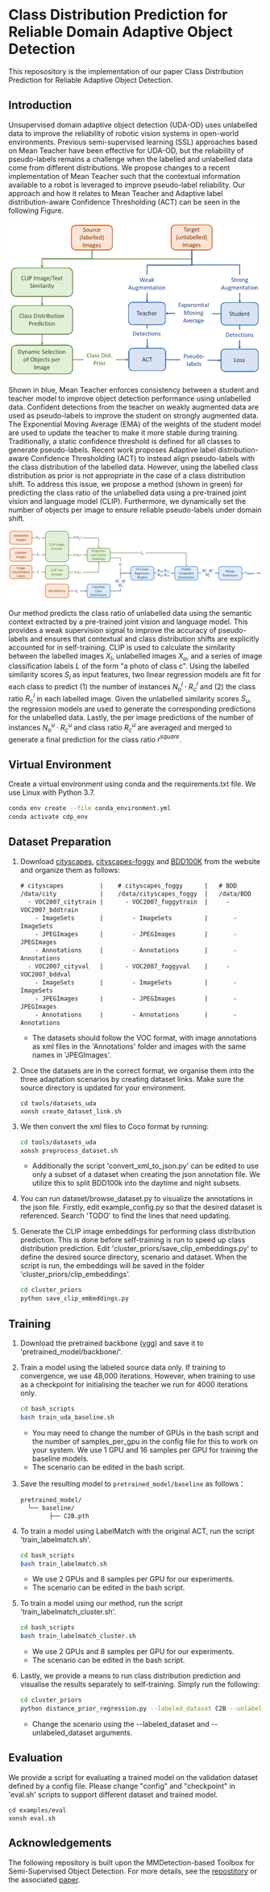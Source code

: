 # Class Distribution Prediction for Reliable Domain Adaptive Object Detection

This reposository is the implementation of our paper Class Distribution Prediction for Reliable Adaptive Object Detection. 

## Introduction

Unsupervised domain adaptive object detection (UDA-OD) uses unlabelled data to improve the reliability of robotic vision systems in open-world environments. Previous semi-supervised learning (SSL) approaches based on Mean Teacher have been effective for UDA-OD, but the reliability of pseudo-labels remains a challenge when the labelled and unlabelled data come from different distributions. We propose changes to a recent implementation of Mean Teacher such that the contextual information available to a robot is leveraged to improve pseudo-label reliability. Our approach and how it relates to Mean Teacher and Adaptive label distribution-aware Confidence Thresholding (ACT) can be seen in the following Figure.

![](hook_figure_1.5.PNG)

Shown in blue, Mean Teacher enforces consistency between a student and teacher model to improve object detection performance using unlabelled data. Confident detections from the teacher on weakly augmented data are used as pseudo-labels to improve the student on strongly augmented data. The Exponential Moving Average (EMA) of the weights of the student model are used to update the teacher to make it more stable during training. Traditionally, a static confidence threshold is defined for all classes to generate pseudo-labels. Recent work proposes Adaptive label distribution-aware Confidence Thresholding (ACT) to instead align pseudo-labels with the class distribution of the labelled data. However, using the labelled class distribution as prior is not appropriate in the case of a class distribution shift. To address this issue, we propose a method (shown in green) for predicting the class ratio of the unlabelled data using a pre-trained joint vision and language model (CLIP). Furthermore, we dynamically set the number of objects per image to ensure reliable pseudo-labels under domain shift.

![](class_ratio_prediction_1.2.PNG)

Our method predicts the class ratio of unlabelled data using the semantic context extracted by a pre-trained joint vision and language model. This provides a weak supervision signal to improve the accuracy of pseudo-labels and ensures that contextual and class distribution shifts are explicitly accounted for in self-training. CLIP is used to calculate the similarity between the labelled images $X_{l}$, unlabelled images $X_{u}$, and a series of image classification labels $L$ of the form "a photo of class c". Using the labelled similarity scores $S_{l}$ as input features, two linear regression models are fit for each class to predict (1) the number of instances $N_{o}^{l} \cdot R_{c}^{l}$ and (2) the class ratio $R_{c}^{l}$ in each labelled image. Given the unlabelled similarity scores $S_{u}$, the regression models are used to generate the corresponding predictions for the unlabelled data. Lastly, the per image predictions of the number of instances $N_{o}^{u} \cdot R_{c}^{u}$ and class ratio $R_{c}^{u}$ are averaged and merged to generate a final prediction for the class ratio $r^{square}$.

## Virtual Environment

Create a virtual environment using conda and the requirements.txt file. We use Linux with Python 3.7.
```bash
conda env create --file conda_environment.yml
conda activate cdp_env
```
## Dataset Preparation

1. Download [cityscapes](https://cityscapes-dataset.com), [cityscapes-foggy](https://cityscapes-dataset.com) and [BDD100K](https://bdd-data.berkeley.edu) from the website and organize them as follows:

   ```shell
   # cityscapes          |    # cityscapes_foggy      |   # BDD
   /data/city            |    /data/cityscapes_foggy  |   /data/BDD
     - VOC2007_citytrain |      - VOC2007_foggytrain  |     - VOC2007_bddtrain
       - ImageSets       |        - ImageSets         |       - ImageSets
       - JPEGImages      |        - JPEGImages        |       - JPEGImages
       - Annotations     |        - Annotations       |       - Annotations 
     - VOC2007_cityval   |      - VOC2007_foggyval    |     - VOC2007_bddval 
       - ImageSets       |        - ImageSets         |       - ImageSets
       - JPEGImages      |        - JPEGImages        |       - JPEGImages
       - Annotations     |        - Annotations       |       - Annotations 
   ```
   - The datasets should follow the VOC format, with image annotations as xml files in the 'Annotations' folder and images with the same names in 'JPEGImages'.

2. Once the datasets are in the correct format, we organise them into the three adaptation scenarios by creating dataset links. Make sure the source directory is updated for your environment. 

   ```shell
   cd tools/datasets_uda
   xonsh create_dataset_link.sh
   ```

3. We then convert the xml files to Coco format by running:

   ```bash
   cd tools/datasets_uda
   xonsh preprocess_dataset.sh
   ```
   - Additionally the script 'convert_xml_to_json.py' can be edited to use only a subset of a dataset when creating the json annotation file. We utilize this to split BDD100k into the daytime and night subsets.
   
4. You can run dataset/browse_dataset.py to visualize the annotations in the json file. Firstly, edit example_config.py so that the desired dataset is referenced. Search 'TODO' to find the lines that need updating.

5. Generate the CLIP image embeddings for performing class distribution prediction. This is done before self-training is run to speed up class distribution prediction. Edit 'cluster_priors/save_clip_embeddings.py' to define the desired source directory, scenario and dataset. When the script is run, the embeddings will be saved in the folder 'cluster_priors/clip_embeddings'.

   ```bash
   cd cluster_priors
   python save_clip_embeddings.py
   ```

## Training

1. Download the pretrained backbone ([vgg](https://www.dropbox.com/s/s3brpk0bdq60nyb/vgg16_caffe.pth?dl=0)) and save it to 'pretrained_model/backbone/'.

2. Train a model using the labeled source data only. If training to convergence, we use 48,000 iterations. However, when training to use as a checkpoint for initialising the teacher we run for 4000 iterations only. 

   ```bash
   cd bash_scripts
   bash train_uda_baseline.sh
   ```

   - You may need to change the number of GPUs in the bash script and the number of samples_per_gpu in the config file for this to work on your system. We use 1 GPU and 16 samples per GPU for training the baseline models.
   - The scenario can be edited in the bash script.

3. Save the resulting model to `pretrained_model/baseline` as follows：

   ```shell
   pretrained_model/
  	 └── baseline/
           ├── C2B.pth
   ```
4. To train a model using LabelMatch with the original ACT, run the script 'train_labelmatch.sh'.
   
   ```bash
   cd bash_scripts
   bash train_labelmatch.sh
   ```
   - We use 2 GPUs and 8 samples per GPU for our experiments.
   - The scenario can be edited in the bash script.

5. To train a model using our method, run the script 'train_labelmatch_cluster.sh'.
   
   ```bash
   cd bash_scripts
   bash train_labelmatch_cluster.sh
   ```
   - We use 2 GPUs and 8 samples per GPU for our experiments.
   - The scenario can be edited in the bash script.

6. Lastly, we provide a means to run class distribution prediction and visualise the results separately to self-training. Simply run the following:

   ```bash
   cd cluster_priors
   python distance_prior_regression.py --labeled_dataset C2B --unlabeled_dataset C2B --dir your_directory/class_distribution_prior/
   ```
   - Change the scenario using the --labeled_dataset and --unlabeled_dataset arguments.

## Evaluation
We provide a script for evaluating a trained model on the validation dataset defined by a config file. Please change "config" and "checkpoint" in 'eval.sh' scripts to support different dataset and trained model.   
   
   ```shell 
   cd examples/eval
   xonsh eval.sh
   ```

## Acknowledgements
The following repository is built upon the MMDetection-based Toolbox for Semi-Supervised Object Detection. For more details, see the [repostitory](https://github.com/hikvision-research/SSOD) or the associated [paper](https://arxiv.org/abs/2206.06608).


